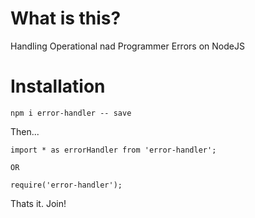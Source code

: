 # What is this?

Handling Operational nad Programmer Errors on NodeJS

# Installation

`npm i error-handler -- save`

Then...

```
import * as errorHandler from 'error-handler';

OR

require('error-handler');
```

Thats it.
Join!
